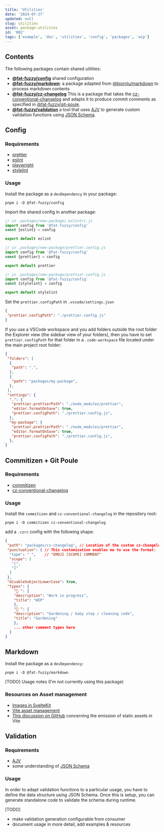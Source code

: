 ```yaml
---
title: 'Utilities'
date: '2024-07-27'
updated: null
slug: utilities
asset: package-utilities
id: '002'
tags: ['example', 'doc', 'utilities', 'config', 'packages', 'wip']
---
```


## Contents

The following packages contain shared utilities:

- **[@fat-fuzzy/config](https://github.com/fat-fuzzy/rocks/tree/main/packages/config)** shared configuration
- **[@fat-fuzzy/markdown](https://github.com/fat-fuzzy/rocks/tree/main/packages/markdown)**: a package adapted from [@bjornlu/markdown](https://github.com/bluwy/website/tree/master/packages/markdown) to process markdown contents
- **[@fat-fuzzy/cz-changelog](https://github.com/fat-fuzzy/rocks/tree/main/packages/cz-changelog)** This is a package that takes the [cz-conventional-changelog](https://github.com/commitizen/cz-conventional-changelog) and adapts it to produce commit comments as specified in [@fat-fuzzy/git-poule](https://github.com/fat-fuzzy/rocks/tree/main/packages/git-poule).
- **[@fat-fuzzy/validation](https://github.com/fat-fuzzy/rocks/tree/main/packages/validation)** a tool that uses [AJV](https://ajv.js.org/) to generate custom validation functions using [JSON Schema](https://json-schema.org/).

## Config

### Requirements

- [prettier](https://prettier.io/docs/en/install)
- [eslint](https://eslint.org/docs/latest/extend/shareable-configs)
- [playwright](https://playwright.dev/docs/intro)
- [stylelint](https://stylelint.io/user-guide/configure/)

### Usage

Install the package as a `devDependency` in your package:

```shell
pnpm i -D @fat-fuzzy/config
```

Import the shared config in another package:

```js
// in .packages/new-package/.eslintrc.js
import config from '@fat-fuzzy/config'
const {eslint} = config

export default eslint
```

```js
// in .packages/new-package/prettier.config.js
import config from '@fat-fuzzy/config'
const {prettier} = config

export default prettier
```

```js
// in .packages/new-package/prettier.config.js
import config from '@fat-fuzzy/config'
const {stylelint} = config

export default stylelint
```

Set the `prettier.configPath` in `.vscode/settings.json`

```json
{
 "prettier.configPath": "./prettier.config.js"
}
```

If you use a VSCode workspace and you add folders outside the root folder the Explorer view (the sidebar view of your folders), then you have to set `prettier.configPath` for that folder in a `.code-workspace` file located under the main project root folder:

```json
{
 "folders": [
  {
   "path": ".",
  },
  {
   "path": "packages/my-package",
  },
 ],
 "settings": {
  ".": {
   "prettier.prettierPath": "./node_modules/prettier",
   "editor.formatOnSave": true,
   "prettier.configPath": "./prettier.config.js",
  },
  "my-package": {
   "prettier.prettierPath": "./node_modules/prettier",
   "editor.formatOnSave": true,
   "prettier.configPath": "./prettier.config.js",
  },
}
```

## Commitizen + Git Poule

### Requirements

- [commitizen](https://github.com/commitizen/cz-cli)
- [cz-conventional-changelog](https://eslint.org/docs/latest/extend/shareable-configs)

### Usage

Install the `commitizen` and `cz-conventional-changelog` in the repository root:

```shell
pnpm i -D commitizen cz-conventional-changelog
```

add a `.czrc` config with the following shape:

```json
{
 "path": "packages/cz-changelog", // Location of the custom cz-changelog package
 "punctuation": { // This customization enables me to use the format:
  "type": " ",    // "EMOJI [SCOPE] COMMENT"
  "scope": [
   "[",
   "]"
  ]
 },
 "disableSubjectLowerCase": true,
 "types": {
    "🚧 ": {
    "description": "Work in progress",
    "title": "WIP"
    },
    "🌱 ": {
    "description": "Gardening / baby step / cleaning code",
    "title": "Gardening"
    },
    ... other comment types here
  }
}
```

## Markdown

Install the package as a `devDependency`:

```shell
pnpm i -D @fat-fuzzy/markdown
```

[TODO] Usage notes (I'm not currently using this package)

### Resources on Asset management

- [Images in SvelteKit](https://kit.svelte.dev/docs/images)
- [Vite asset management](https://vitejs.dev/guide/assets.html)
- [This discussion on GitHub](https://github.com/vitejs/vite/discussions/13808) concerning the emission of static assets in Vite

## Validation

### Requirements

- [AJV](https://ajv.js.org/)
- some understanding of [JSON Schema](https://json-schema.org/)

### Usage

In order to adapt validation functions to a particular usage, you have to define the data structure using JSON Schema.
Once this is setup, you can generate standalone code to validate the schema during runtime.

[TODO]

- make validation generation configurable from consumer
- document usage in more detail, add examples & resources
